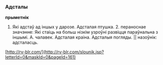 ### Адсталы
**прыметнік**

1. Які адстаў ад іншых у дарозе. Адсталая птушка. 2. пераноснае значэнне: Які стаіць на больш нізкім узроўні развіцця параўнальна з іншымі. А. чалавек. Адсталая краіна. Адсталыя погляды. || назоўнік: адсталасць.

<a rel="author">[http://rv-blr.com/](http://rv-blr.com/slounik.jsp?letterId=0&maskId=0&pageId=161)</a>
